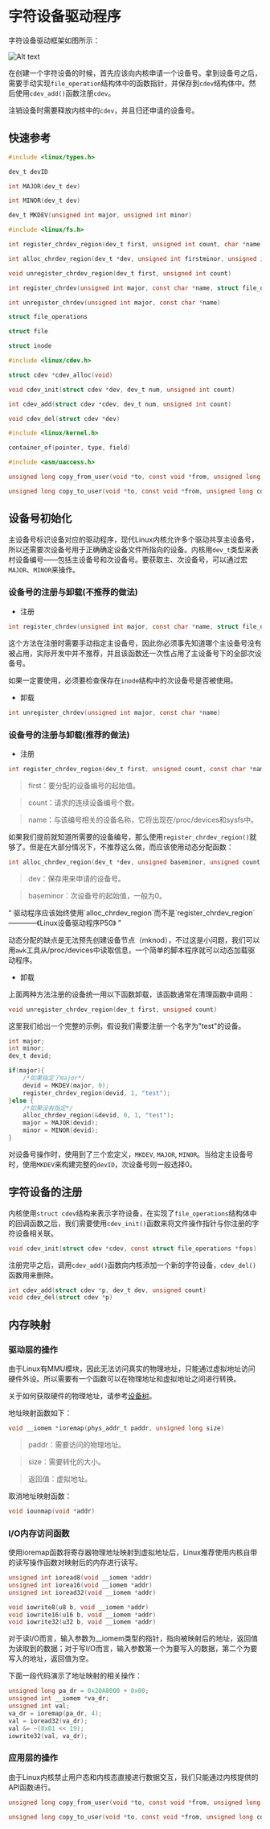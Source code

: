 # 字符设备驱动程序

字符设备驱动框架如图所示：

![Alt text](../../images/kernel/chrdev.png)

在创建一个字符设备的时候，首先应该向内核申请一个设备号。拿到设备号之后，需要手动实现`file_operation`结构体中的函数指针，并保存到`cdev`结构体中。然后使用`cdev_add()`函数注册`cdev`。

注销设备时需要释放内核中的`cdev`，并且归还申请的设备号。

## 快速参考

```C
#include <linux/types.h>

dev_t devID

int MAJOR(dev_t dev)

int MINOR(dev_t dev)

dev_t MKDEV(unsigned int major, unsigned int minor)
```

```C
#include <linux/fs.h>

int register_chrdev_region(dev_t first, unsigned int count, char *name)

int alloc_chrdev_region(dev_t *dev, unsigned int firstminor, unsigned int count, char *name)

void unregister_chrdev_region(dev_t first, unsigned int count)

int register_chrdev(unsigned int major, const char *name, struct file_operations *fops)

int unregister_chrdev(unsigned int major, const char *name)

struct file_operations

struct file

struct inode
```

```C
#include <linux/cdev.h>

struct cdev *cdev_alloc(void)

void cdev_init(struct cdev *dev, dev_t num, unsigned int count)

int cdev_add(struct cdev *cdev, dev_t num, unsigned int count)

void cdev_del(struct cdev *dev)
```

```C
#include <linux/kernel.h>

container_of(pointer, type, field)

#include <asm/uaccess.h>

unsigned long copy_from_user(void *to, const void *from, unsigned long count)

unsigned long copy_to_user(void *to, const void *from, unsigned long count)
```

## 设备号初始化

主设备号标识设备对应的驱动程序，现代Linux内核允许多个驱动共享主设备号，所以还需要次设备号用于正确确定设备文件所指向的设备。内核用`dev_t`类型来表村设备编号——包括主设备号和次设备号。要获取主、次设备号，可以通过宏`MAJOR`、`MINOR`来操作。

### 设备号的注册与卸载(不推荐的做法)

- 注册
```C
int register_chrdev(unsigned int major, const char *name, struct file_operations *fops)
```

这个方法在注册时需要手动指定主设备号，因此你必须事先知道哪个主设备号没有被占用，实际开发中并不推荐，并且该函数还一次性占用了主设备号下的全部次设备号。

如果一定要使用，必须要检查保存在`inode`结构中的次设备号是否被使用。

- 卸载
```C
int unregister_chrdev(unsigned int major, const char *name)
```

### 设备号的注册与卸载(推荐的做法)

- 注册

```C
int register_chrdev_region(dev_t first, unsigned count, const char *name)
```

> first：要分配的设备编号的起始值。

> count：请求的连续设备编号个数。

> name：与该编号相关的设备名称，它将出现在/proc/devices和sysfs中。

如果我们提前就知道所需要的设备编号，那么使用`register_chrdev_region()`就够了。但是在大部分情况下，不推荐这么做，而应该使用动态分配函数：

```C
int alloc_chrdev_region(dev_t *dev, unsigned baseminor, unsigned count, const char *name)
```

> dev：保存用来申请的设备号。

> baseminor：次设备号的起始值，一般为0。

<q>
驱动程序应该始终使用`alloc_chrdev_region`而不是`register_chrdev_region` ————《Linux设备驱动程序P50》
</q>

动态分配的缺点是无法预先创建设备节点（mknod），不过这是小问题，我们可以用`awk`工具从/proc/devices中读取信息，一个简单的脚本程序就可以动态加载驱动程序。

- 卸载

上面两种方法注册的设备统一用以下函数卸载，该函数通常在清理函数中调用：

```C
void unregister_chrdev_region(dev_t first, unsigned count)
```

这里我们给出一个完整的示例，假设我们需要注册一个名字为"test"的设备。

```C
int major;
int minor;
dev_t devid;

if(major){
    /*如果指定了major*/
    devid = MKDEV(major, 0);
    register_chrdev_region(devid, 1, "test");
}else {
    /*如果没有指定*/
    alloc_chrdev_region(&devid, 0, 1, "test");
    major = MAJOR(devid);
    minor = MINOR(devid);
}
```

对设备号操作时，使用到了三个宏定义，`MKDEV`, `MAJOR`, `MINOR`。当给定主设备号时，使用`MKDEV`来构建完整的`devID`，次设备号则一般选择0。

## 字符设备的注册

内核使用`struct cdev`结构来表示字符设备，在实现了`file_operations`结构体中的回调函数之后，我们需要使用`cdev_init()`函数来将文件操作指针与你注册的字符设备相关联。

```C
void cdev_init(struct cdev *cdev, const struct file_operations *fops)
```

注册完毕之后，调用`cdev_add()`函数向内核添加一个新的字符设备，`cdev_del()`函数用来删除。

```C
int cdev_add(struct cdev *p, dev_t dev, unsigned count)
void cdev_del(struct cdev *p)
```

## 内存映射

### 驱动层的操作

由于Linux有MMU模块，因此无法访问真实的物理地址，只能通过虚拟地址访问硬件外设。所以需要有一个函数可以在物理地址和虚拟地址之间进行转换。

关于如何获取硬件的物理地址，请参考[设备树](./dts.md)。

地址映射函数如下：
```C
void __iomem *ioremap(phys_addr_t paddr, unsigned long size)
```

> paddr：需要访问的物理地址。

> size：需要转化的大小。

> 返回值：虚拟地址。

取消地址映射函数：

```C
void iounmap(void *addr)
```

### I/O内存访问函数

使用ioremap函数将寄存器物理地址映射到虚拟地址后，Linux推荐使用内核自带的读写操作函数对映射后的内存进行读写。

```C
unsigned int ioread8(void __iomem *addr)
unsigned int iorea16(void __iomem *addr)
unsigned int ioread32(void __iomem *addr)

void iowrite8(u8 b, void __iomem *addr)
void iowrite16(u16 b, void __iomem *addr)
void iowrite32(u32 b, void __iomem *addr)
```

对于读I/O而言，输入参数为__iomem类型的指针，指向被映射后的地址，返回值为读取到的数据；对于写I/O而言，输入参数第一个为要写入的数据，第二个为要写入的地址，返回值为空。

下面一段代码演示了地址映射的相关操作：

```C
unsigned long pa_dr = 0x20A8000 + 0x00;
unsigned int __iomem *va_dr;
unsigned int val;
va_dr = ioremap(pa_dr, 4);
val = ioread32(va_dr);
val &= ~(0x01 << 19);
iowrite32(val, va_dr);
```

### 应用层的操作

由于Linux内核禁止用户态和内核态直接进行数据交互，我们只能通过内核提供的API函数进行。

```C
unsigned long copy_from_user(void *to, const void *from, unsigned long count)

unsigned long copy_to_user(void *to, const void *from, unsigned long count)
```


